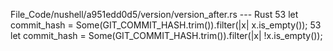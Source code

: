 File_Code/nushell/a951edd0d5/version/version_after.rs --- Rust
53     let commit_hash = Some(GIT_COMMIT_HASH.trim()).filter(|x| x.is_empty());                                                                              53     let commit_hash = Some(GIT_COMMIT_HASH.trim()).filter(|x| !x.is_empty());

